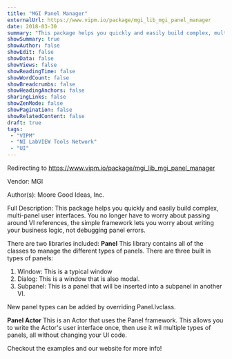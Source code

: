 ```yaml
---
title: "MGI Panel Manager"
externalUrl: https://www.vipm.io/package/mgi_lib_mgi_panel_manager
date: 2018-03-30
summary: "This package helps you quickly and easily build complex, multi-panel user interfaces."
showSummary: true
showAuthor: false
showEdit: false
showData: false
showViews: false
showReadingTime: false
showWordCount: false
showBreadcrumbs: false
showHeadingAnchors: false
sharingLinks: false
showZenMode: false
showPagination: false
showRelatedContent: false
draft: true
tags:
 - "VIPM"
 - "NI LabVIEW Tools Network"
 - "UI"
---
```


Redirecting to https://www.vipm.io/package/mgi_lib_mgi_panel_manager

Vendor: MGI

Author(s): Moore Good Ideas, Inc.
 
Full Description:
This package helps you quickly and easily build complex, multi-panel user interfaces. You no longer have to worry about passing around VI references, the simple framework lets you worry about writing your business logic, not debugging panel errors.

There are two libraries included:
**Panel**
This library contains all of the classes to manage the different types of panels. There are three built in types of panels:

1. Window: This is a typical window
2. Dialog: This is a window that is also modal.
3. Subpanel: This is a panel that will be inserted into a subpanel in another VI.

New panel types can be added by overriding Panel.lvclass.

**Panel Actor**
This is an Actor that uses the Panel framework. This allows you to write the Actor's user interface once, then use it wil multiple types of panels, all without changing your UI code.

Checkout the examples and our website for more info!